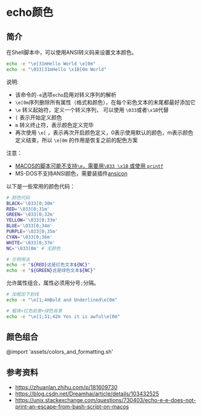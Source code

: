 # echo颜色

## 简介

在Shell脚本中，可以使用ANSI转义码来设置文本颜色。

```bash
echo -e "\e[31mHello World \e[0m"
echo -e "\033[31mHello \x1B[0m World"
```

说明:
- 该命令的`-e`选项`echo`启用对转义序列的解析
- `\e[0m`序列删除所有属性（格式和颜色），在每个彩色文本的末尾都最好添加它
- `\e` 转义起始符，定义一个转义序列， 可以使用 `\033`或者`\x1B`代替
- `[` 表示开始定义颜色
- `m` 转义终止符，表示颜色定义完毕
- 再次使用 `\e[` ，表示再次开启颜色定义，0表示使用默认的颜色，m表示颜色定义结束，所以 `\e[0m` 的作用是恢复之前的配色方案

注意：
- [MACOS的脚本可能不支持`\e`，需要用`\033 \x1B` 或使用 `printf`](https://cloud.tencent.com/developer/ask/sof/38211)
- MS-DOS不支持ANSI颜色，需要装插件[ansicon](https://github.com/adoxa/ansicon/)


以下是一些常用的颜色代码：

```sh
# 颜色代码
BLACK='\033[0;30m'
RED='\033[0;31m'
GREEN='\033[0;32m'
YELLOW='\033[0;33m'
BLUE='\033[0;34m'
PURPLE='\033[0;35m'
CYAN='\033[0;36m'
WHITE='\033[0;37m'
NC='\033[0m' # 无颜色

# 示例用法
echo -e "${RED}这是红色文本${NC}"
echo -e "${GREEN}这是绿色文本${NC}"
```

允许属性组合，属性必须用分号`;`分隔。
```bash
# 加粗加下划线
echo -e "\e[1;4mBold and Underlined\e[0m"

# 粗体+红色前景+绿色背景
echo -e "\e[1;31;42m Yes it is awful\e[0m"
```

## 颜色组合

@import 'assets/colors_and_formatting.sh'


## 参考资料
- https://zhuanlan.zhihu.com/p/181609730
- https://blog.csdn.net/Dreamhai/article/details/103432525
- https://unix.stackexchange.com/questions/730403/echo-e-e-does-not-print-an-escape-from-bash-script-on-macos
